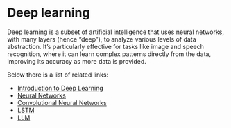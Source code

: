 # Deep learning

Deep learning is a subset of artificial intelligence that uses neural networks, with many layers (hence “deep”), to analyze various levels of data abstraction. It’s particularly effective for tasks like image and speech recognition, where it can learn complex patterns directly from the data, improving its accuracy as more data is provided.

Below there is a list of related links:

- [Introduction to Deep Learning](https://www.geeksforgeeks.org/introduction-deep-learning/)
- [Neural Networks](https://medium.com/@sadafsaleem5815/neural-networks-in-10mins-simply-explained-9ec2ad9ea815)
- [Convolutional Neural Networks](https://towardsdatascience.com/convolutional-neural-networks-explained-9cc5188c4939)
- [LSTM](https://www.analyticsvidhya.com/blog/2021/03/introduction-to-long-short-term-memory-lstm/)
- [LLM](https://medium.com/@balci.pelin/llm-introduction-7ededa51b78b)

